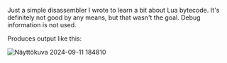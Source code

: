 Just a simple disassembler I wrote to learn a bit about Lua bytecode. It's definitely not good by any means, but that wasn't the goal.
Debug information is not used.

Produces output like this:

![Näyttökuva 2024-09-11 184810](https://github.com/user-attachments/assets/0ab485ed-d850-4dc8-986f-c5b68bf5eda0)
